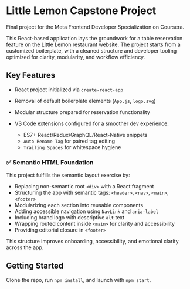 # Little Lemon Capstone Project

Final project for the Meta Frontend Developer Specialization on Coursera.

This React-based application lays the groundwork for a table reservation feature on the Little Lemon restaurant website. The project starts from a customized boilerplate, with a cleaned structure and developer tooling optimized for clarity, modularity, and workflow efficiency.

## Key Features

- React project initialized via `create-react-app`
- Removal of default boilerplate elements (`App.js`, `logo.svg`)
- Modular structure prepared for reservation functionality
- VS Code extensions configured for a smoother dev experience:

  - ES7+ React/Redux/GraphQL/React-Native snippets
  - `Auto Rename Tag` for paired tag editing
  - `Trailing Spaces` for whitespace hygiene

### ✅ Semantic HTML Foundation

This project fulfills the semantic layout exercise by:

- Replacing non-semantic root `<div>` with a React fragment
- Structuring the app with semantic tags: `<header>`, `<nav>`, `<main>`, `<footer>`
- Modularizing each section into reusable components
- Adding accessible navigation using `NavLink` and `aria-label`
- Including brand logo with descriptive `alt` text
- Wrapping routed content inside `<main>` for clarity and accessibility
- Providing editorial closure in `<footer>`

This structure improves onboarding, accessibility, and emotional clarity across the app.

## Getting Started

Clone the repo, run `npm install`, and launch with `npm start`.
